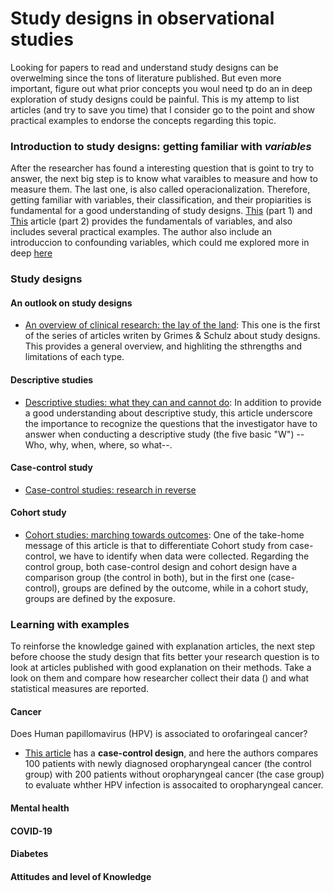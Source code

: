 # Study designs in observational studies
Looking for papers to read and understand study designs can be overwelming since the tons of literature published. But even more important, figure out what prior concepts you woul need tp do an in deep exploration of study designs could be painful. This is my attemp to list articles (and try to save you time) that I consider go to the point and show practical examples to endorse the concepts regarding this topic.    

### Introduction to study designs: getting familiar with _variables_
After the researcher has found a interesting question that is goint to try to answer, the next big step is to know what varaibles to measure and how to measure them. The last one, is also called operacionalization. Therefore, getting familiar with variables, their classification, and their propiarities is fundamental for a good understanding of study designs.
[This](https://doi.org/10.1177/0253717621994334) (part 1) and [This](https://doi.org/10.1177/0253717621996151) article (part 2) provides the fundamentals of variables, and also includes several practical examples. The author also include an introduccion to confounding variables, which could me explored more in deep [here](10.1093/oxfordjournals.aje.a009758)   

### Study designs
#### An outlook on study designs
* [An overview of clinical research: the lay of the land](https://doi.org/10.1016/S0140-6736(02)07283-5): This one is the first of the series of articles writen by Grimes & Schulz about study designs. This provides a general overview, and highliting the sthrengths and limitations of each type. 

#### Descriptive studies
* [Descriptive studies: what they can and cannot do](10.1016/S0140-6736(02)07373-7): In addition to provide a good understanding about descriptive study, this article underscore the importance to recognize the questions that the investigator have to answer when conducting a descriptive study (the five basic "W") --Who, why, when, where, so what--. 

#### Case-control study
* [Case-control studies: research in reverse](10.1016/S0140-6736(02)07605-5)

#### Cohort study
* [Cohort studies: marching towards outcomes](10.1016/S0140-6736(02)07500-1): One of the take-home message of this article is that to differentiate Cohort study from case-control, we have to identify when data were collected. Regarding the control group, both case-control design and cohort design have a comparison group (the control in both), but in the first one (case-control), groups are defined by the outcome, while in a cohort study, groups are defined by the exposure.  

### Learning with examples
To reinforse the knowledge gained with explanation articles, the next step before choose the study design that fits better your research question is to look at articles published with good explanation on their methods. Take a look on them and compare how researcher collect their data () and what statistical measures are reported.

#### Cancer
Does Human papillomavirus (HPV) is associated to orofaringeal cancer?
* [This article](10.1056/NEJMoa065497) has a **case-control design**, and here the authors compares 100 patients with newly diagnosed oropharyngeal cancer (the control group) with 200 patients without oropharyngeal cancer (the case group) to evaluate whther HPV infection is assocaited to oropharyngeal cancer.

#### Mental health

#### COVID-19

#### Diabetes

#### Attitudes and level of Knowledge
